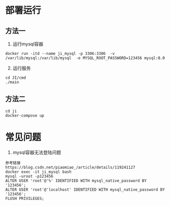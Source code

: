 # 部署运行

## 方法一

1. 运行mysql容器
```
docker run -itd --name ji_mysql -p 3306:3306  -v /var/lib/mysql:/var/lib/mysql  -e MYSQL_ROOT_PASSWORD=123456 mysql:8.0
```
2. 运行服务
```
cd JI/cmd
./main
```

## 方法二

```
cd ji
docker-compose up
```

# 常见问题

1. mysql容器无法登陆问题
```
参考链接
https://blog.csdn.net/piaomiao_/article/details/119241127
docker exec -it ji_mysql bash
mysql -uroot -p123456
ALTER USER 'root'@'%' IDENTIFIED WITH mysql_native_password BY '123456';
ALTER USER 'root'@'localhost' IDENTIFIED WITH mysql_native_password BY '123456';
FLUSH PRIVILEGES;
```